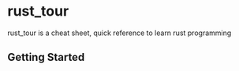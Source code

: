 # rust_tour
rust_tour is a cheat sheet, quick reference to learn rust programming  

## Getting Started
